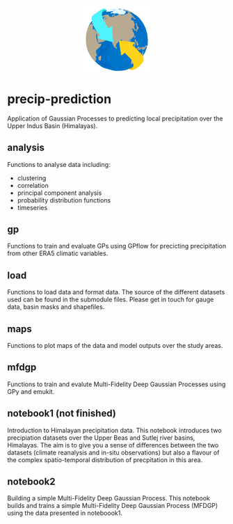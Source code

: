 <p align="center" width="100%">
    <img width="30%" src="figures/logo_cropped.png">
</p>

# precip-prediction

Application of Gaussian Processes to predicting local precipitation over the Upper Indus Basin (Himalayas).

## analysis

Functions to analyse data including:

- clustering
- correlation
- principal component analysis
- probability distribution functions
- timeseries

## gp

Functions to train and evaluate GPs using GPflow for precicting precipitation from other ERA5 climatic variables.

## load

Functions to load data and format data. The source of the different datasets used can be found in the submodule files. Please get in touch for gauge data, basin masks and shapefiles.

## maps

Functions to plot maps of the data and model outputs over the study areas.

## mfdgp

Functions to train and evalute Multi-Fidelity Deep Gaussian Processes using GPy and emukit.

## notebook1 (not finished)

Introduction to Himalayan precipitation data. This notebook introduces two precipiation datasets over the Upper Beas and Sutlej river basins, Himalayas. The aim is to give you a sense of differences between the two datasets (climate reanalysis and in-situ observations) but also a flavour of the complex spatio-temporal distribution of precpitation in this area.

## notebook2

Building a simple Multi-Fidelity Deep Gaussian Process. This notebook builds and trains a simple Multi-Fidelity Deep Gaussian Process (MFDGP) using the data presented in noteboook1.
